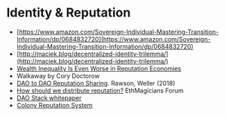 # Identity & Reputation

* [https://www.amazon.com/Sovereign-Individual-Mastering-Transition-Information/dp/0684832720](https://www.amazon.com/Sovereign-Individual-Mastering-Transition-Information/dp/0684832720)
* [http://maciek.blog/decentralized-identity-trilemma/](http://maciek.blog/decentralized-identity-trilemma/)
* [Wealth Inequality Is Even Worse in Reputation Economies](https://locusmag.com/2016/03/cory-doctorow-wealth-inequality-is-even-worse-in-reputation-economies/)
* Walkaway by Cory Doctorow
* [DAO to DAO Reputation Sharing](https://docs.google.com/document/d/18GF3f130miEsaASw-TRCHR-qRtbL8y-UsfusV7pXuZg/edit#heading=h.te2mhsw5zg3z). Rawson, Weller \(2018\)
* [How should we distribute reputation?](https://ethereum-magicians.org/t/how-should-we-distribute-reputation/2252) EthMagicians Forum
* [DAO Stack whitepaper](https://daostack.io/wp/DAOstack-White-Paper-en.pdf)
* [Colony Reputation System](https://blog.colony.io/the-colony-reputation-system-5616293c3949/)



